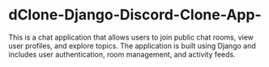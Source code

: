 # dClone-Django-Discord-Clone-App-
This is a chat application that allows users to join public chat rooms, view user profiles, and explore topics. The application is built using Django and includes user authentication, room management, and activity feeds.
